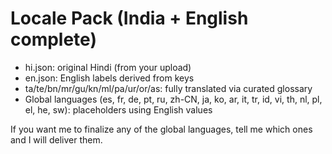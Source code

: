 # Locale Pack (India + English complete)
- hi.json: original Hindi (from your upload)
- en.json: English labels derived from keys
- ta/te/bn/mr/gu/kn/ml/pa/ur/or/as: fully translated via curated glossary
- Global languages (es, fr, de, pt, ru, zh-CN, ja, ko, ar, it, tr, id, vi, th, nl, pl, el, he, sw): placeholders using English values

If you want me to finalize any of the global languages, tell me which ones and I will deliver them.
